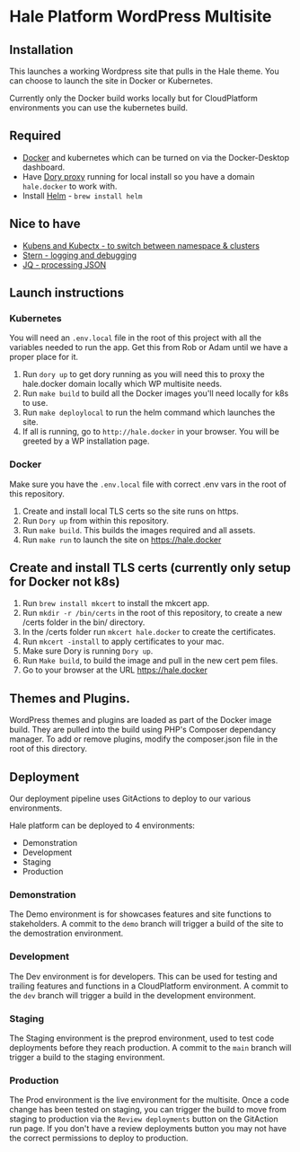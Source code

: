 # Hale Platform WordPress Multisite 

## Installation

This launches a working Wordpress site that pulls in the Hale theme.
You can choose to launch the site in Docker or Kubernetes.

Currently only the Docker build works locally but for CloudPlatform
environments you can use the kubernetes build.

## Required

- [Docker](https://www.docker.com/) and kubernetes which can be turned on via the Docker-Desktop dashboard.
- Have [Dory proxy](https://github.com/FreedomBen/dory) running for local install so you have a domain `hale.docker`
  to work with.
- Install [Helm](https://helm.sh/docs) - `brew install helm`

## Nice to have

-   [Kubens and Kubectx - to switch between namespace & clusters](https://github.com/ahmetb/kubectx)
-   [Stern - logging and debugging](https://github.com/wercker/stern)
-   [JQ - processing JSON](https://stedolan.github.io/jq)

## Launch instructions

### Kubernetes

You will need an `.env.local` file in the root of this project with all the
variables needed to run the app. Get this from Rob or Adam until we have
a proper place for it.

1. Run `dory up` to get dory running as you will need this to proxy the
   hale.docker domain locally which WP multisite needs.
2. Run `make build` to build all the Docker images you'll need locally for k8s to use.
3. Run `make deploylocal` to run the helm command which launches the site. 
3. If all is running, go to `http://hale.docker` in your browser. You will be greeted by a WP installation page.

### Docker
Make sure you have the `.env.local` file with correct .env vars in the root of 
this repository.

1. Create and install local TLS certs so the site runs on https.
2. Run `Dory up` from within this repository.
3. Run `make build`. This builds the images required and all assets.
4. Run `make run` to launch the site on https://hale.docker

## Create and install TLS certs (currently only setup for Docker not k8s)

1. Run `brew install mkcert` to install the mkcert app.
2. Run `mkdir -r /bin/certs` in the root of this repository, to create a new /certs folder in the bin/ directory.
3. In the /certs folder run `mkcert hale.docker` to create the certificates.
4. Run `mkcert -install` to apply certificates to your mac.
5. Make sure Dory is running `Dory up`.
6. Run `Make build`, to build the image and pull in the new cert pem files.
7. Go to your browser at the URL https://hale.docker

## Themes and Plugins.

WordPress themes and plugins are loaded as part of the Docker image build. They
are pulled into the build using PHP's Composer dependancy manager. To add or
remove plugins, modify the composer.json file in the root of this directory.

## Deployment
Our deployment pipeline uses GitActions to deploy to our various environments.

Hale platform can be deployed to 4 environments:
- Demonstration
- Development
- Staging
- Production

### Demonstration

The Demo environment is for showcases features and site functions to
stakeholders. A commit to the `demo` branch will trigger a build of the site to
the demostration environment. 

### Development

The Dev environment is for developers. This can be used for testing and
trailing features and functions in a CloudPlatform environment. A commit to the
`dev` branch will trigger a build in the development environment.

### Staging

The Staging environment is the preprod environment, used to test code
deployments before they reach production. A commit to the `main` branch will
trigger a build to the staging environment.

### Production

The Prod environment is the live environment for the multisite. Once a code
change has been tested on staging, you can trigger the build to move from
staging to production via the `Review deployments` button on the GitAction run
page. If you don't have a review deployments button you may not have the
correct permissions to deploy to production.

